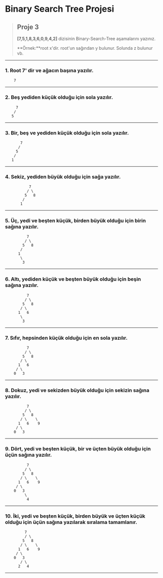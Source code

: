 # Binary Search Tree Projesi
>## Proje 3
>
>**[7,5,1,8,3,6,0,9,4,2]** dizisinin Binary-Search-Tree aşamalarını yazınız.
>
> **Örnek:**root x'dir. root'un sağından y bulunur. Solunda z bulunur vb.
---

### 1. Root 7' dir ve ağacın başına yazılır.
      
        7
    
---
### 2. Beş yediden küçük olduğu için sola yazılır.
       
         7
        /
       5
---
### 3. Bir, beş ve yediden küçük olduğu için sola yazılır.
        
           7
          /
         5  
        /
       1
---
### 4. Sekiz, yediden büyük olduğu için sağa yazılır.
              
               7
              / \
             5   8
            /
           1
---
### 5. Üç, yedi ve beşten küçük, birden büyük olduğu için birin sağına yazılır.
              
              7
             / \
            5   8
           /
          1
           \
            3
---
### 6. Altı, yediden küçük ve beşten büyük olduğu için beşin sağına yazılır.
             
              7
             / \
            5   8
           / \
          1   6
           \
            3
---
### 7. Sıfır, hepsinden küçük olduğu için en sola yazılır.
              
              7
             / \
            5   8
           / \
          1   6
         / \
        0   3
---
### 8. Dokuz, yedi ve sekizden büyük olduğu için sekizin sağına yazılır.
              
              7
             / \
            5   8
           / \    \
          1   6    9
         / \
        0   3
---
### 9. Dört, yedi ve beşten küçük, bir ve üçten büyük olduğu için üçün sağına yazılır.
               
              7
             / \
            5   8
           / \    \
          1   6    9
         / \
        0   3
             \
              4
---
### 10. İki, yedi ve beşten küçük, birden büyük ve üçten küçük olduğu için üçün sağına yazılarak sıralama tamamlanır.
              
             7
             / \
            5   8
           / \    \
          1   6    9
         / \
        0   3
           / \
          2   4
---

